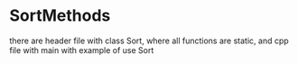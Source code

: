 # SortMethods
there are header file with class Sort, where all functions are static, and cpp file with main with example of use Sort
